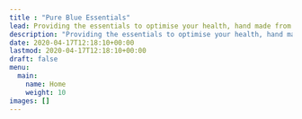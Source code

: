 ```yaml
---
title : "Pure Blue Essentials"
lead: Providing the essentials to optimise your health, hand made from pure ingredients found in nature. 
description: "Providing the essentials to optimise your health, hand made from pure ingredients found in nature."
date: 2020-04-17T12:18:10+00:00
lastmod: 2020-04-17T12:18:10+00:00
draft: false
menu:
  main:
    name: Home
    weight: 10
images: []
---
```

